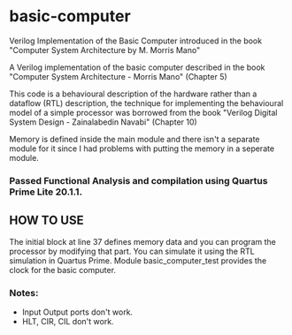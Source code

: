 # basic-computer
Verilog Implementation of the Basic Computer introduced in the book "Computer System Architecture by M. Morris Mano"

A Verilog implementation of the basic computer described in the book "Computer System Architecture - Morris Mano" (Chapter 5)

This code is a behavioural description of the hardware rather than a dataflow (RTL) description, the technique for implementing the behavioural model of a simple processor was borrowed from the book "Verilog Digital System Design - Zainalabedin Navabi" (Chapter 10)

Memory is defined inside the main module and there isn't a separate module for it since I had problems with putting the memory in a seperate module.

### Passed Functional Analysis and compilation using Quartus Prime Lite 20.1.1.

## HOW TO USE
The initial block at line 37 defines memory data and you can program the processor by modifying that part.
You can simulate it using the RTL simulation in Quartus Prime. Module basic_computer_test provides the clock for the basic computer.

### Notes:
- Input Output ports don't work.
- HLT, CIR, CIL don't work.

